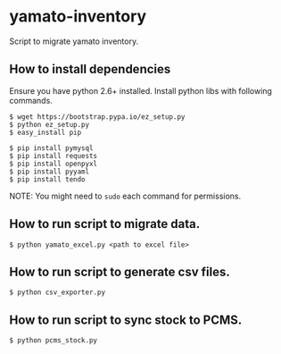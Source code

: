 # yamato-inventory

Script to migrate yamato inventory.

## How to install dependencies

Ensure you have python 2.6+ installed.
Install python libs with following commands.

```
$ wget https://bootstrap.pypa.io/ez_setup.py
$ python ez_setup.py
$ easy_install pip

$ pip install pymysql
$ pip install requests
$ pip install openpyxl
$ pip install pyyaml
$ pip install tendo
```

NOTE: You might need to `sudo` each command for permissions.

## How to run script to migrate data.

```
$ python yamato_excel.py <path to excel file>
```

## How to run script to generate csv files.

```
$ python csv_exporter.py
```

## How to run script to sync stock to PCMS.
```
$ python pcms_stock.py
```
